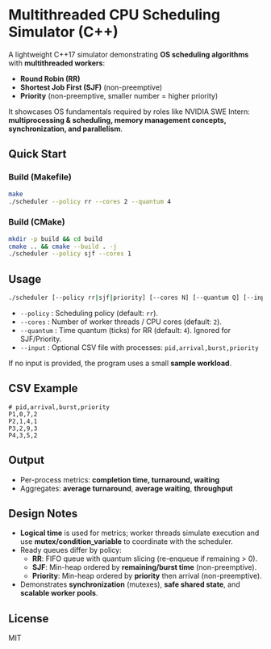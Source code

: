 # Multithreaded CPU Scheduling Simulator (C++)

A lightweight C++17 simulator demonstrating **OS scheduling algorithms** with **multithreaded workers**:
- **Round Robin (RR)**
- **Shortest Job First (SJF)** (non-preemptive)
- **Priority** (non-preemptive, smaller number = higher priority)

It showcases OS fundamentals required by roles like NVIDIA SWE Intern: **multiprocessing & scheduling, memory management concepts, synchronization, and parallelism**.

## Quick Start

### Build (Makefile)
```bash
make
./scheduler --policy rr --cores 2 --quantum 4
```

### Build (CMake)
```bash
mkdir -p build && cd build
cmake .. && cmake --build . -j
./scheduler --policy sjf --cores 1
```

## Usage
```bash
./scheduler [--policy rr|sjf|priority] [--cores N] [--quantum Q] [--input file.csv]
```

- `--policy`  : Scheduling policy (default: `rr`).
- `--cores`   : Number of worker threads / CPU cores (default: `2`).
- `--quantum` : Time quantum (ticks) for RR (default: `4`). Ignored for SJF/Priority.
- `--input`   : Optional CSV file with processes: `pid,arrival,burst,priority`

If no input is provided, the program uses a small **sample workload**.

## CSV Example
```
# pid,arrival,burst,priority
P1,0,7,2
P2,1,4,1
P3,2,9,3
P4,3,5,2
```

## Output
- Per-process metrics: **completion time, turnaround, waiting**
- Aggregates: **average turnaround**, **average waiting**, **throughput**

## Design Notes
- **Logical time** is used for metrics; worker threads simulate execution and use **mutex/condition_variable** to coordinate with the scheduler.
- Ready queues differ by policy:
  - **RR**: FIFO queue with quantum slicing (re-enqueue if remaining > 0).
  - **SJF**: Min-heap ordered by **remaining/burst time** (non-preemptive).
  - **Priority**: Min-heap ordered by **priority** then arrival (non-preemptive).
- Demonstrates **synchronization** (mutexes), **safe shared state**, and **scalable worker pools**.

## License
MIT
